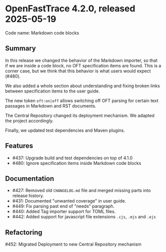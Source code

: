 # OpenFastTrace 4.2.0, released 2025-05-19

Code name: Markdown code blocks

## Summary

In this release we changed the behavior of the Markdown importer, so that if we are inside a code block, no OFT specification items are found. This is a corner case, but we think that this behavior is what users would expect (#480).

We also added a whole section about understanding and fixing broken links between specification items to the user guide.

The new token `oft:on|off` allows switching off OFT parsing for certain text passages in Markdown and RST documents.

The Central Repository changed its deployment mechanism. We adapted the project accordingly.

Finally, we updated test dependencies and Maven plugins.

## Features

* #437: Upgrade build and test dependencies on top of 4.1.0
* #480: Ignore specification items inside Markdown code blocks

## Documentation

* #427: Removed old `CHANGELOG.md` file and merged missing parts into release history.
* #431: Documented "unwanted coverage" in user guide.
* #449: Fix parsing past end of "needs" paragraph.
* #440: Added Tag importer support for TOML files.
* #442: Added support for javascript file extensions `.cjs`, `.mjs` and `.ejs`

## Refactoring

#452: Migrated Deployment to new Central Repository mechanism
